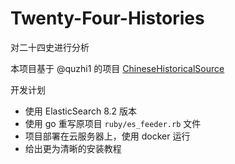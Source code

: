 # Twenty-Four-Histories

对二十四史进行分析

本项目基于 @quzhi1 的项目 [ChineseHistoricalSource](https://github.com/quzhi1/ChineseHistoricalSource) 

开发计划

- 使用 ElasticSearch 8.2 版本
- 使用 go 重写原项目 `ruby/es_feeder.rb` 文件
- 项目部署在云服务器上，使用 docker 运行
- 给出更为清晰的安装教程

